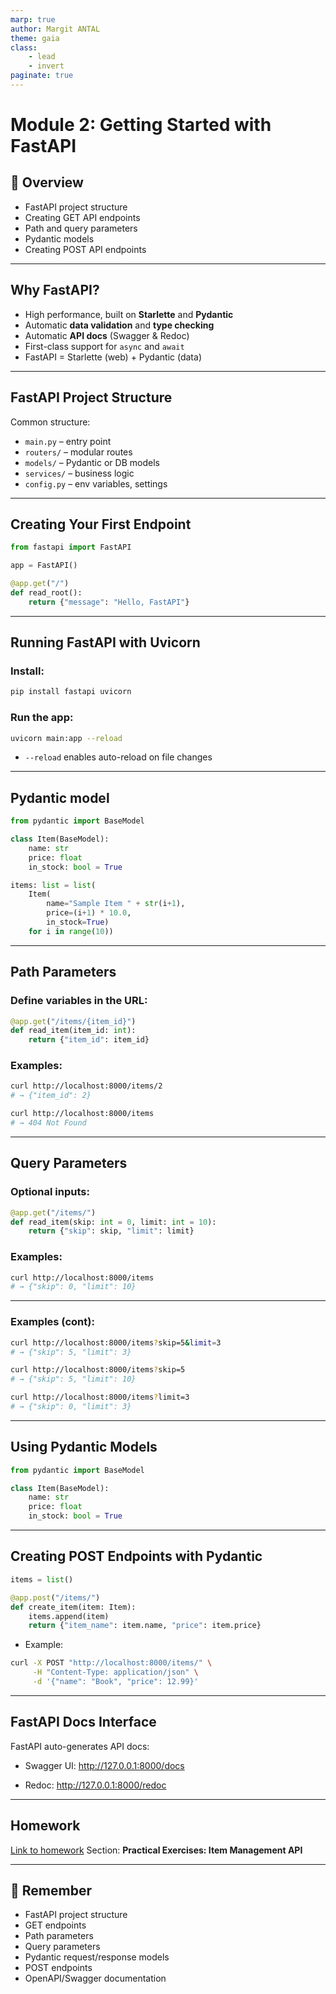 ```yaml
---
marp: true
author: Margit ANTAL
theme: gaia
class:
    - lead 
    - invert
paginate: true
---
```


<!-- <style>
    :root {
        --color-background: #101010;
        --color-foreground: #ffffff;
    }
</style> -->

# Module 2: Getting Started with FastAPI

## 🚀 Overview
- FastAPI project structure  
- Creating GET API endpoints  
- Path and query parameters  
- Pydantic models 
- Creating POST API endpoints  

---

## Why FastAPI?

- High performance, built on **Starlette** and **Pydantic**  
- Automatic **data validation** and **type checking**  
- Automatic **API docs** (Swagger & Redoc)  
- First-class support for `async` and `await`  
- FastAPI = Starlette (web) + Pydantic (data)  

---

## FastAPI Project Structure

Common structure:
- `main.py` – entry point  
- `routers/` – modular routes  
- `models/` – Pydantic or DB models  
- `services/` – business logic  
- `config.py` – env variables, settings  

---

## Creating Your First Endpoint

```python
from fastapi import FastAPI

app = FastAPI()

@app.get("/")
def read_root():
    return {"message": "Hello, FastAPI"}
```
---

## Running FastAPI with Uvicorn

### Install:
```bash
pip install fastapi uvicorn
```
### Run the app:

```bash
uvicorn main:app --reload
```
- `--reload` enables auto-reload on file changes

---
## Pydantic model

```python
from pydantic import BaseModel

class Item(BaseModel):
    name: str
    price: float
    in_stock: bool = True
```

```python
items: list = list(
    Item(
        name="Sample Item " + str(i+1), 
        price=(i+1) * 10.0, 
        in_stock=True) 
    for i in range(10))
```
---
## Path Parameters

### Define variables in the URL:
```python
@app.get("/items/{item_id}")
def read_item(item_id: int):
    return {"item_id": item_id}
```
### Examples:

```bash
curl http://localhost:8000/items/2
# → {"item_id": 2}

curl http://localhost:8000/items
# → 404 Not Found
```
---
## Query Parameters

### Optional inputs:

```python
@app.get("/items/")
def read_item(skip: int = 0, limit: int = 10):
    return {"skip": skip, "limit": limit}
```
### Examples:

```bash
curl http://localhost:8000/items
# → {"skip": 0, "limit": 10}
```

---
### Examples (cont):

```bash
curl http://localhost:8000/items?skip=5&limit=3
# → {"skip": 5, "limit": 3}

curl http://localhost:8000/items?skip=5
# → {"skip": 5, "limit": 10}

curl http://localhost:8000/items?limit=3
# → {"skip": 0, "limit": 3}
```

---

## Using Pydantic Models

```python
from pydantic import BaseModel

class Item(BaseModel):
    name: str
    price: float
    in_stock: bool = True

```

---
## Creating POST Endpoints with Pydantic

```python
items = list()

@app.post("/items/")
def create_item(item: Item):
    items.append(item)
    return {"item_name": item.name, "price": item.price}
```

- Example:

```bash
curl -X POST "http://localhost:8000/items/" \
     -H "Content-Type: application/json" \
     -d '{"name": "Book", "price": 12.99}'
```

---
## FastAPI Docs Interface

FastAPI auto-generates API docs:

- Swagger UI: http://127.0.0.1:8000/docs

- Redoc: http://127.0.0.1:8000/redoc
---
## Homework

[Link to homework](../module02_fastapi_intro/README.md)
Section: **Practical Exercises: Item Management API**

---
## 🎯 Remember

- FastAPI project structure
- GET endpoints
- Path parameters
- Query parameters
- Pydantic request/response models
- POST endpoints
- OpenAPI/Swagger documentation